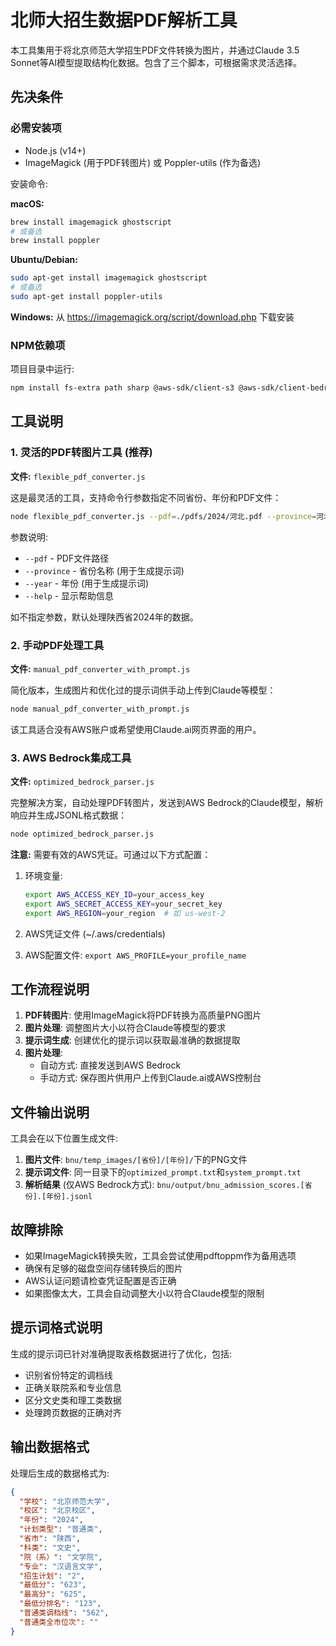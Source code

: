 # 北师大招生数据PDF解析工具

本工具集用于将北京师范大学招生PDF文件转换为图片，并通过Claude 3.5 Sonnet等AI模型提取结构化数据。包含了三个脚本，可根据需求灵活选择。

## 先决条件

### 必需安装项

- Node.js (v14+)
- ImageMagick (用于PDF转图片) 或 Poppler-utils (作为备选)

安装命令:

**macOS:**
```bash
brew install imagemagick ghostscript
# 或备选
brew install poppler
```

**Ubuntu/Debian:**
```bash
sudo apt-get install imagemagick ghostscript
# 或备选
sudo apt-get install poppler-utils
```

**Windows:**
从 https://imagemagick.org/script/download.php 下载安装

### NPM依赖项

项目目录中运行:
```bash
npm install fs-extra path sharp @aws-sdk/client-s3 @aws-sdk/client-bedrock-runtime
```

## 工具说明

### 1. 灵活的PDF转图片工具 (推荐)

**文件:** `flexible_pdf_converter.js`

这是最灵活的工具，支持命令行参数指定不同省份、年份和PDF文件：

```bash
node flexible_pdf_converter.js --pdf=./pdfs/2024/河北.pdf --province=河北 --year=2024
```

参数说明:
- `--pdf` - PDF文件路径
- `--province` - 省份名称 (用于生成提示词)
- `--year` - 年份 (用于生成提示词)
- `--help` - 显示帮助信息

如不指定参数，默认处理陕西省2024年的数据。

### 2. 手动PDF处理工具

**文件:** `manual_pdf_converter_with_prompt.js`

简化版本，生成图片和优化过的提示词供手动上传到Claude等模型：

```bash
node manual_pdf_converter_with_prompt.js
```

该工具适合没有AWS账户或希望使用Claude.ai网页界面的用户。

### 3. AWS Bedrock集成工具

**文件:** `optimized_bedrock_parser.js`

完整解决方案，自动处理PDF转图片，发送到AWS Bedrock的Claude模型，解析响应并生成JSONL格式数据：

```bash
node optimized_bedrock_parser.js
```

**注意:** 需要有效的AWS凭证。可通过以下方式配置：

1. 环境变量: 
   ```bash
   export AWS_ACCESS_KEY_ID=your_access_key
   export AWS_SECRET_ACCESS_KEY=your_secret_key
   export AWS_REGION=your_region  # 如 us-west-2
   ```

2. AWS凭证文件 (~/.aws/credentials)
3. AWS配置文件: `export AWS_PROFILE=your_profile_name`

## 工作流程说明

1. **PDF转图片**: 使用ImageMagick将PDF转换为高质量PNG图片
2. **图片处理**: 调整图片大小以符合Claude等模型的要求
3. **提示词生成**: 创建优化的提示词以获取最准确的数据提取
4. **图片处理**: 
   - 自动方式: 直接发送到AWS Bedrock
   - 手动方式: 保存图片供用户上传到Claude.ai或AWS控制台

## 文件输出说明

工具会在以下位置生成文件:

1. **图片文件**: `bnu/temp_images/[省份]/[年份]/`下的PNG文件
2. **提示词文件**: 同一目录下的`optimized_prompt.txt`和`system_prompt.txt`
3. **解析结果** (仅AWS Bedrock方式): `bnu/output/bnu_admission_scores.[省份].[年份].jsonl`

## 故障排除

- 如果ImageMagick转换失败，工具会尝试使用pdftoppm作为备用选项
- 确保有足够的磁盘空间存储转换后的图片
- AWS认证问题请检查凭证配置是否正确
- 如果图像太大，工具会自动调整大小以符合Claude模型的限制

## 提示词格式说明

生成的提示词已针对准确提取表格数据进行了优化，包括:
- 识别省份特定的调档线
- 正确关联院系和专业信息
- 区分文史类和理工类数据
- 处理跨页数据的正确对齐

## 输出数据格式

处理后生成的数据格式为:

```json
{
  "学校": "北京师范大学",
  "校区": "北京校区",
  "年份": "2024",
  "计划类型": "普通类",
  "省市": "陕西",
  "科类": "文史", 
  "院（系）": "文学院",
  "专业": "汉语言文学",
  "招生计划": "2",
  "最低分": "623",
  "最高分": "625",
  "最低分排名": "123",
  "普通类调档线": "562",
  "普通类全市位次": ""
}
